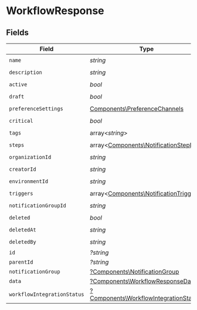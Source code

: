 # WorkflowResponse


## Fields

| Field                                                                                         | Type                                                                                          | Required                                                                                      | Description                                                                                   |
| --------------------------------------------------------------------------------------------- | --------------------------------------------------------------------------------------------- | --------------------------------------------------------------------------------------------- | --------------------------------------------------------------------------------------------- |
| `name`                                                                                        | *string*                                                                                      | :heavy_check_mark:                                                                            | N/A                                                                                           |
| `description`                                                                                 | *string*                                                                                      | :heavy_check_mark:                                                                            | N/A                                                                                           |
| `active`                                                                                      | *bool*                                                                                        | :heavy_check_mark:                                                                            | N/A                                                                                           |
| `draft`                                                                                       | *bool*                                                                                        | :heavy_check_mark:                                                                            | N/A                                                                                           |
| `preferenceSettings`                                                                          | [Components\PreferenceChannels](../../Models/Components/PreferenceChannels.md)                | :heavy_check_mark:                                                                            | N/A                                                                                           |
| `critical`                                                                                    | *bool*                                                                                        | :heavy_check_mark:                                                                            | N/A                                                                                           |
| `tags`                                                                                        | array<*string*>                                                                               | :heavy_check_mark:                                                                            | N/A                                                                                           |
| `steps`                                                                                       | array<[Components\NotificationStepDto](../../Models/Components/NotificationStepDto.md)>       | :heavy_check_mark:                                                                            | N/A                                                                                           |
| `organizationId`                                                                              | *string*                                                                                      | :heavy_check_mark:                                                                            | N/A                                                                                           |
| `creatorId`                                                                                   | *string*                                                                                      | :heavy_check_mark:                                                                            | N/A                                                                                           |
| `environmentId`                                                                               | *string*                                                                                      | :heavy_check_mark:                                                                            | N/A                                                                                           |
| `triggers`                                                                                    | array<[Components\NotificationTrigger](../../Models/Components/NotificationTrigger.md)>       | :heavy_check_mark:                                                                            | N/A                                                                                           |
| `notificationGroupId`                                                                         | *string*                                                                                      | :heavy_check_mark:                                                                            | N/A                                                                                           |
| `deleted`                                                                                     | *bool*                                                                                        | :heavy_check_mark:                                                                            | N/A                                                                                           |
| `deletedAt`                                                                                   | *string*                                                                                      | :heavy_check_mark:                                                                            | N/A                                                                                           |
| `deletedBy`                                                                                   | *string*                                                                                      | :heavy_check_mark:                                                                            | N/A                                                                                           |
| `id`                                                                                          | *?string*                                                                                     | :heavy_minus_sign:                                                                            | N/A                                                                                           |
| `parentId`                                                                                    | *?string*                                                                                     | :heavy_minus_sign:                                                                            | N/A                                                                                           |
| `notificationGroup`                                                                           | [?Components\NotificationGroup](../../Models/Components/NotificationGroup.md)                 | :heavy_minus_sign:                                                                            | N/A                                                                                           |
| `data`                                                                                        | [?Components\WorkflowResponseData](../../Models/Components/WorkflowResponseData.md)           | :heavy_minus_sign:                                                                            | N/A                                                                                           |
| `workflowIntegrationStatus`                                                                   | [?Components\WorkflowIntegrationStatus](../../Models/Components/WorkflowIntegrationStatus.md) | :heavy_minus_sign:                                                                            | N/A                                                                                           |